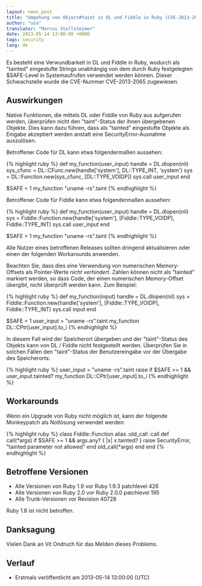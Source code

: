 ```yaml
---
layout: news_post
title: "Umgehung von Object#taint in DL und Fiddle in Ruby (CVE-2013-2065)"
author: "usa"
translator: "Marcus Stollsteimer"
date: 2013-05-14 13:00:00 +0000
tags: security
lang: de
---
```


Es besteht eine Verwundbarkeit in DL und Fiddle in Ruby, wodurch als
"tainted" eingestufte Strings unabhängig von dem durch Ruby festgelegten
$SAFE-Level in Systemaufrufen verwendet werden können.
Dieser Schwachstelle wurde die CVE-Nummer CVE-2013-2065 zugewiesen.

## Auswirkungen

Native Funktionen, die mittels DL oder Fiddle von Ruby aus aufgerufen
werden, überprüfen nicht den "taint"-Status der ihnen übergebenen Objekte.
Dies kann dazu führen, dass als "tainted" eingestufte Objekte als Eingabe
akzeptiert werden anstatt eine SecurityError-Ausnahme auszulösen.

Betroffener Code für DL kann etwa folgendermaßen aussehen:

{% highlight ruby %}
def my_function(user_input)
  handle    = DL.dlopen(nil)
  sys_cfunc = DL::CFunc.new(handle['system'], DL::TYPE_INT, 'system')
  sys       = DL::Function.new(sys_cfunc, [DL::TYPE_VOIDP])
  sys.call user_input
end

$SAFE = 1
my_function "uname -rs".taint
{% endhighlight %}

Betroffener Code für Fiddle kann etwa folgendermaßen aussehen:

{% highlight ruby %}
def my_function(user_input)
  handle    = DL.dlopen(nil)
  sys = Fiddle::Function.new(handle['system'],
                          [Fiddle::TYPE_VOIDP], Fiddle::TYPE_INT)
  sys.call user_input
end

$SAFE = 1
my_function "uname -rs".taint
{% endhighlight %}

Alle Nutzer eines betroffenen Releases sollten dringend
aktualisieren oder einen der folgenden Workarounds anwenden.

Beachten Sie, dass dies eine Verwendung von numerischen Memory-Offsets
als Pointer-Werte *nicht verhindert*. Zahlen können nicht als "tainted"
markiert werden, so dass Code, der einen numerischen Memory-Offset übergibt,
nicht überprüft werden kann. Zum Beispiel:

{% highlight ruby %}
def my_function(input)
  handle    = DL.dlopen(nil)
  sys = Fiddle::Function.new(handle['system'],
                          [Fiddle::TYPE_VOIDP], Fiddle::TYPE_INT)
  sys.call input
end

$SAFE = 1
user_input = "uname -rs".taint
my_function DL::CPtr[user_input].to_i
{% endhighlight %}

In diesem Fall wird der Speicherort übergeben und der "taint"-Status des
Objekts kann von DL / Fiddle nicht festgestellt werden. Überprüfen Sie
in solchen Fällen den "taint"-Status der Benutzereingabe vor der Übergabe
des Speicherorts:

{% highlight ruby %}
user_input = "uname -rs".taint
raise if $SAFE >= 1 && user_input.tainted?
my_function DL::CPtr[user_input].to_i
{% endhighlight %}

## Workarounds

Wenn ein Upgrade von Ruby nicht möglich ist, kann der folgende
Monkeypatch als Notlösung verwendet werden:

{% highlight ruby %}
class Fiddle::Function
  alias :old_call :call
  def call(*args)
    if $SAFE >= 1 && args.any? { |x| x.tainted? }
      raise SecurityError, "tainted parameter not allowed"
    end
    old_call(*args)
  end
end
{% endhighlight %}

## Betroffene Versionen

* Alle Versionen von Ruby 1.9 vor Ruby 1.9.3 patchlevel 426
* Alle Versionen von Ruby 2.0 vor Ruby 2.0.0 patchlevel 195
* Alle Trunk-Versionen vor Revision 40728

Ruby 1.8 ist nicht betroffen.

## Danksagung

Vielen Dank an Vit Ondruch für das Melden dieses Problems.

## Verlauf

* Erstmals veröffentlicht am 2013-05-14 13:00:00 (UTC)
